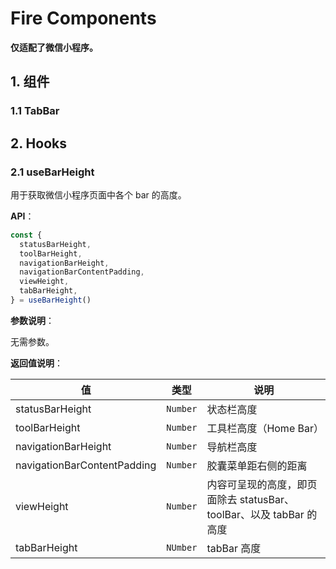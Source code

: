 # Fire Components

**仅适配了微信小程序。**

## 1. 组件

### 1.1 TabBar

## 2. Hooks

### 2.1 useBarHeight

用于获取微信小程序页面中各个 bar 的高度。

**API**：

```ts
const {       
  statusBarHeight,
  toolBarHeight,
  navigationBarHeight,
  navigationBarContentPadding,
  viewHeight,
  tabBarHeight, 
} = useBarHeight()
```

**参数说明**：

无需参数。

**返回值说明**：

| 值 | 类型 | 说明 |
| --- | --- | --- |
| statusBarHeight | `Number` | 状态栏高度 |
| toolBarHeight   | `Number` | 工具栏高度（Home Bar） |
| navigationBarHeight | `Number` | 导航栏高度 |
| navigationBarContentPadding | `Number` | 胶囊菜单距右侧的距离 |
| viewHeight | `Number` | 内容可呈现的高度，即页面除去 statusBar、toolBar、以及 tabBar 的高度 |
| tabBarHeight | `NUmber` | tabBar 高度 |


